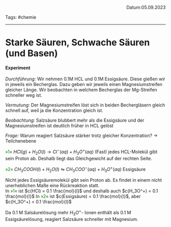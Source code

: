 <p align="right">Datum:05.09.2023</p>

Tags: #chemie 

---

# Starke Säuren, Schwache Säuren (und Basen)
#### Experiment
*Durchführung:*
Wir nehmen 0.1M HCL und 0.1M Essigsäure. Diese gießen wir in jeweils ein Becherglas. Dazu geben wir jeweils einen Magnesiumstreifen gleicher Länge. Wir beobachten in welchem Becherglas der Mg-Streifen schneller weg ist.

*Vermutung:*
Der Magnesiumstreifen löst sich in beiden Bechergläsern gleich schnell auf, weil ja die Konzentration gleich ist.

*Beobachtung:*
Salzsäure blubbert mehr als die Essigsäure und der Magnesiumstreifen ist deutlich früher in HCL gelöst

*Frage:*
Warum reagiert Salzsäure stärker trotz gleicher Konzentration?
→ Teilchenebene

<a style="color:green">»1« </a>$HCl(g) + H_2O(l) → Cl^-(aq) + H_3O^+(aq)$
(Fast) jedes HCL-Molekül gibt sein Proton ab. Deshalb liegt das Gleichgewicht auf der rechten Seite.

<a style="color:green">»2« </a>$CH_3COOH(l) + H_2O(l) ⇋ CH_3COO^-(aq) + H_3O^+(aq)$
Essigsäure

Nicht jedes Essigsäuremolekül gibt sein Proton ab. Es findet in einem nicht unerheblichen Maße eine Rückreaktion statt.  
In <a style="color:green">»1« </a> ist $c(HCl) = 0.1 \frac{mol}{l}$ und deshalb auch $c(H_3O^+) = 0.1 \frac{mol}{l}$
In <a style="color:green">»2« </a> ist $c(Essigsäure) = 0.1 \frac{mol}{l}$, aber $c(H_3O^+) < 0.1 \frac{mol}{l}$

Da 0.1 M Salsäurelösung mehr $H_3O^+$- Ionen enthält als 0.1 M Essigsäurelösung, reagiert Salzsäure schneller mit Magnesium.